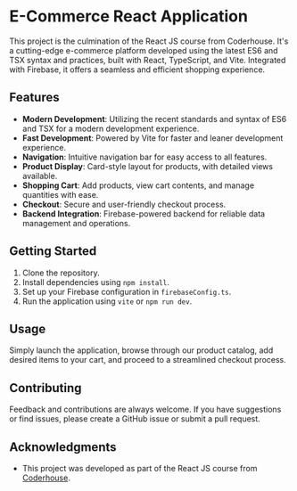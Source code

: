 # E-Commerce React Application

This project is the culmination of the React JS course from Coderhouse. It's a cutting-edge e-commerce platform developed using the latest ES6 and TSX syntax and practices, built with React, TypeScript, and Vite. Integrated with Firebase, it offers a seamless and efficient shopping experience.

## Features

- **Modern Development**: Utilizing the recent standards and syntax of ES6 and TSX for a modern development experience.
- **Fast Development**: Powered by Vite for faster and leaner development experience.
- **Navigation**: Intuitive navigation bar for easy access to all features.
- **Product Display**: Card-style layout for products, with detailed views available.
- **Shopping Cart**: Add products, view cart contents, and manage quantities with ease.
- **Checkout**: Secure and user-friendly checkout process.
- **Backend Integration**: Firebase-powered backend for reliable data management and operations.

## Getting Started

1. Clone the repository.
2. Install dependencies using `npm install`.
3. Set up your Firebase configuration in `firebaseConfig.ts`.
4. Run the application using `vite` or `npm run dev`.

## Usage

Simply launch the application, browse through our product catalog, add desired items to your cart, and proceed to a streamlined checkout process.

## Contributing

Feedback and contributions are always welcome. If you have suggestions or find issues, please create a GitHub issue or submit a pull request.

## Acknowledgments

- This project was developed as part of the React JS course from [Coderhouse](https://www.coderhouse.com.br/).
